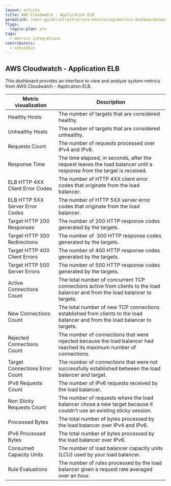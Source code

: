 ```yaml
---
layout: article
title: AWS Cloudwatch - Application ELB
permalink: /user-guide/infrastructure-monitoring/metrics-dashboards/aws-app-elb.html 
flags:
  logzio-plan: pro
tags:
  - metrics integrations
contributors:
  - nshishkin
---
```


## AWS Cloudwatch - Application ELB

This dashboard provides an interface to view and analyze system metrics from AWS Cloudwatch - Application ELB.

| Metric visualization                           | Description                                                                                                                    |
| ------------------------------------- | ------------------------------------------------------------------------------------------------------------------------------ |
| Healthy Hosts   | The number of targets that are considered healthy.                                                                             |
| Unhealthy Hosts | The number of targets that are considered unhealthy.                                                                           |
| Requests Count                        | The number of requests processed over IPv4 and IPv6.                                                                           |
| Response Time                         | The time elapsed, in seconds, after the request leaves the load balancer until a response from the target is received.         |
| ELB HTTP 4XX Client Error Codes | The number of HTTP 4XX client error codes that originate from the load balancer.                                               |
| ELB HTTP 5XX Server Error Codes | The number of HTTP 5XX server error codes that originate from the load balancer.                                               |
| Target HTTP 200 Responses             | The number of 200 HTTP response codes generated by the targets.                                                                |
| Target HTTP 300 Redirections | The number of  300 HTTP response codes generated by the targets.                                                               |
| Target HTTP 400 Client Errors | The number of 400 HTTP response codes generated by the targets.                                                                |
| Target HTTP 500 Server Errors         | The number of 500 HTTP response codes generated by the targets.                                                                |
| Active Connections Count  | The total number of concurrent TCP connections active from clients to the load balancer and from the load balancer to targets. |
| New Connections Count                 | The total number of new TCP connections established from clients to the load balancer and from the load balancer to targets.   |
| Rejected Connections Count  | The number of connections that were rejected because the load balancer had reached its maximum number of connections.          |
| Target Connections Error Count        | The number of connections that were not successfully established between the load balancer and target.                         |
| IPv6 Requests Count                   | The number of IPv6 requests received by the load balancer.                                                                     |
| Non Sticky Requests Count             | The number of requests where the load balancer chose a new target because it couldn't use an existing sticky session.          |
| Processed Bytes                       | The total number of bytes processed by the load balancer over IPv4 and IPv6.                                                   |
| IPv6 Processed Bytes                  | The total number of bytes processed by the load balancer over IPv6.                                                            |
| Consumed Capacity Units   | The number of load balancer capacity units (LCU) used by your load balancer.                                                   |
| Rule Evaluations | The number of rules processed by the load balancer given a request rate averaged over an hour.                                 |